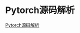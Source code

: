 # Pytorch源码解析
[Pytorch源码解析](https://aiwithcloud.com/2021/08/01/pytorch%e6%ba%90%e7%a0%81%e8%a7%a3%e6%9e%90/)